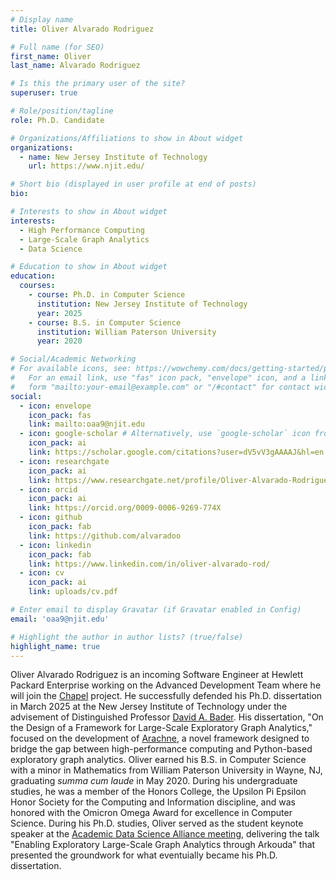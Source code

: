```yaml
---
# Display name
title: Oliver Alvarado Rodriguez

# Full name (for SEO)
first_name: Oliver
last_name: Alvarado Rodriguez

# Is this the primary user of the site?
superuser: true

# Role/position/tagline
role: Ph.D. Candidate

# Organizations/Affiliations to show in About widget
organizations:
  - name: New Jersey Institute of Technology
    url: https://www.njit.edu/

# Short bio (displayed in user profile at end of posts)
bio:

# Interests to show in About widget
interests:
  - High Performance Computing
  - Large-Scale Graph Analytics
  - Data Science

# Education to show in About widget
education:
  courses:
    - course: Ph.D. in Computer Science
      institution: New Jersey Institute of Technology
      year: 2025
    - course: B.S. in Computer Science
      institution: William Paterson University
      year: 2020

# Social/Academic Networking
# For available icons, see: https://wowchemy.com/docs/getting-started/page-builder/#icons
#   For an email link, use "fas" icon pack, "envelope" icon, and a link in the
#   form "mailto:your-email@example.com" or "/#contact" for contact widget.
social:
  - icon: envelope
    icon_pack: fas
    link: mailto:oaa9@njit.edu
  - icon: google-scholar # Alternatively, use `google-scholar` icon from `ai` icon pack
    icon_pack: ai
    link: https://scholar.google.com/citations?user=dV5vV3gAAAAJ&hl=en
  - icon: researchgate
    icon_pack: ai
    link: https://www.researchgate.net/profile/Oliver-Alvarado-Rodriguez
  - icon: orcid
    icon_pack: ai
    link: https://orcid.org/0009-0006-9269-774X
  - icon: github
    icon_pack: fab
    link: https://github.com/alvaradoo
  - icon: linkedin
    icon_pack: fab
    link: https://www.linkedin.com/in/oliver-alvarado-rod/
  - icon: cv
    icon_pack: ai
    link: uploads/cv.pdf

# Enter email to display Gravatar (if Gravatar enabled in Config)
email: 'oaa9@njit.edu'

# Highlight the author in author lists? (true/false)
highlight_name: true
---
```


Oliver Alvarado Rodriguez is an incoming Software Engineer at Hewlett Packard Enterprise working on the Advanced Development Team where he will join the [Chapel](https://chapel-lang.org/) project. He successfully defended his Ph.D. dissertation in March 2025 at the New Jersey Institute of Technology under the advisement of Distinguished Professor [David A. Bader](https://davidbader.net/). His dissertation, "On the Design of a Framework for Large-Scale Exploratory Graph Analytics," focused on the development of [Arachne](https://github.com/Bears-R-Us/arkouda-njit), a novel framework designed to bridge the gap between high-performance computing and Python-based exploratory graph analytics. Oliver earned his B.S. in Computer Science with a minor in Mathematics from William Paterson University in Wayne, NJ, graduating *summa cum laude* in May 2020. During his undergraduate studies, he was a member of the Honors College, the Upsilon Pi Epsilon Honor Society for the Computing and Information discipline, and was honored with the Omicron Omega Award for excellence in Computer Science. During his Ph.D. studies, Oliver served as the student keynote speaker at the [Academic Data Science Alliance meeting](https://academicdatascience.org/), delivering the talk "Enabling Exploratory Large-Scale Graph Analytics through Arkouda" that presented the groundwork for what eventuially became his Ph.D. dissertation.


